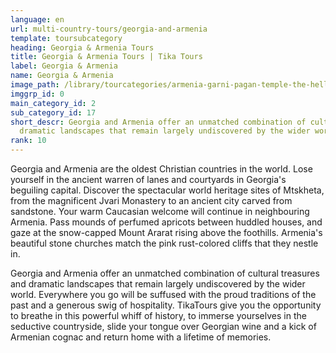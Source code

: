 ```yaml
---
language: en
url: multi-country-tours/georgia-and-armenia
template: toursubcategory
heading: Georgia & Armenia Tours
title: Georgia & Armenia Tours | Tika Tours
label: Georgia & Armenia
name: Georgia & Armenia
image_path: /library/tourcategories/armenia-garni-pagan-temple-the-hellenistic-temple-in-republic-of-armenia_245764552.jpg
imggrp_id: 0
main_category_id: 2
sub_category_id: 17
short_descr: Georgia and Armenia offer an unmatched combination of cultural treasures and
  dramatic landscapes that remain largely undiscovered by the wider world.
rank: 10
---
```

<div class="row content-row"><!-- 993 (2)-->
<div class="col-12 col-sm-6 col-md-6"><!-- 1356 -->

Georgia and Armenia are the oldest Christian countries in the world. Lose yourself
in the ancient warren of lanes and courtyards in Georgia's beguiling capital. Discover
the spectacular world heritage sites of Mtskheta, from the magnificent Jvari Monastery
to an ancient city carved from sandstone. Your warm Caucasian welcome will continue
in neighbouring Armenia. Pass mounds of perfumed apricots between huddled houses,
and gaze at the snow-capped Mount Ararat rising above the foothills. Armenia's beautiful
stone churches match the pink rust-colored cliffs that they nestle in.

</div>

<div class="col-12 col-sm-6 col-md-6"><!-- 1357 -->

Georgia and Armenia offer an unmatched combination of cultural treasures and dramatic
landscapes that remain largely undiscovered by the wider world. Everywhere you go
will be suffused with the proud traditions of the past and a generous swig of hospitality.
TikaTours give you the opportunity to breathe in this powerful whiff of history,
to immerse yourselves in the seductive countryside, slide your tongue over Georgian
wine and a kick of Armenian cognac and return home with a lifetime of memories.

</div>

</div>
